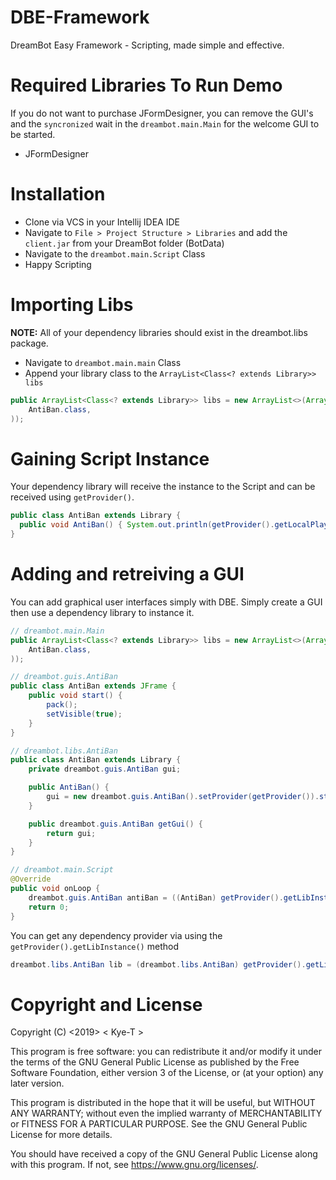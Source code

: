 # DBE-Framework
DreamBot Easy Framework - Scripting, made simple and effective.

# Required Libraries To Run Demo
If you do not want to purchase JFormDesigner, you can remove the GUI's and the `syncronized` wait in the `dreambot.main.Main` for the welcome GUI to be started.

- JFormDesigner

# Installation
- Clone via VCS in your Intellij IDEA IDE
- Navigate to `File > Project Structure > Libraries` and add the `client.jar` from your DreamBot folder (BotData)
- Navigate to the `dreambot.main.Script` Class
- Happy Scripting

# Importing Libs
**NOTE:** All of your dependency libraries should exist in the dreambot.libs package.

- Navigate to `dreambot.main.main` Class
- Append your library class to the `ArrayList<Class<? extends Library>> libs`

```java
public ArrayList<Class<? extends Library>> libs = new ArrayList<>(Arrays.asList(
    AntiBan.class,
));
```

# Gaining Script Instance
Your dependency library will receive the instance to the Script and can be received using `getProvider()`.

```java
public class AntiBan extends Library {
  public void AntiBan() { System.out.println(getProvider().getLocalPlayer().getName()); }
}
```

# Adding and retreiving a GUI
You can add graphical user interfaces simply with DBE. Simply create a GUI then use a dependency library to instance it.

```java
// dreambot.main.Main
public ArrayList<Class<? extends Library>> libs = new ArrayList<>(Arrays.asList(
    AntiBan.class,
));

// dreambot.guis.AntiBan
public class AntiBan extends JFrame {
    public void start() {
        pack();
        setVisible(true);
    }
}

// dreambot.libs.AntiBan
public class AntiBan extends Library {
    private dreambot.guis.AntiBan gui;

    public AntiBan() {
        gui = new dreambot.guis.AntiBan().setProvider(getProvider()).start();
    }

    public dreambot.guis.AntiBan getGui() {
        return gui;
    }
}

// dreambot.main.Script
@Override
public void onLoop {
    dreambot.guis.AntiBan antiBan = ((AntiBan) getProvider().getLibInstance(AntiBan.class)).getGui();
    return 0;
}
```

You can get any dependency provider via using the `getProvider().getLibInstance()` method

```java
dreambot.libs.AntiBan lib = (dreambot.libs.AntiBan) getProvider().getLibInstance(dreambot.libs.AntiBan.class);
```

# Copyright and License
Copyright (C) <2019>  < Kye-T >

This program is free software: you can redistribute it and/or modify
it under the terms of the GNU General Public License as published by
the Free Software Foundation, either version 3 of the License, or
(at your option) any later version.

This program is distributed in the hope that it will be useful,
but WITHOUT ANY WARRANTY; without even the implied warranty of
MERCHANTABILITY or FITNESS FOR A PARTICULAR PURPOSE.  See the
GNU General Public License for more details.

You should have received a copy of the GNU General Public License
along with this program.  If not, see <https://www.gnu.org/licenses/>.
